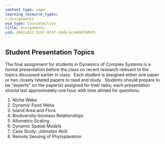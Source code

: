 ```yaml
---
content_type: page
learning_resource_types:
- Assignments
ocw_type: CourseSection
title: Assignments
uid: d042c812-3cdc-8f4f-14db-6c4498f40935
---
```


Student Presentation Topics
---------------------------

The final assignment for students in Dynamics of Complex Systems is a formal presentation before the class on recent research relevant to the topics discussed earlier in class.  Each student is assigned either one paper or two closely related papers to read and study.  Students should prepare to be "experts" on the paper(s) assigned for their talks; each presentation should last approximately one hour with time alloted for questions.

1.  Niche Webs
2.  Dynamic Food Webs
3.  Island Area and Flora
4.  Biodiversity-biomass Relationships
5.  Allometric Scaling
6.  Dynamic Spatial Models
7.  Case Study: Johnston Atoll
8.  Remote Sensing of Phytoplankton